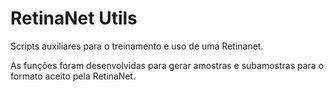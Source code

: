# RetinaNet Utils
Scripts auxiliares para o treinamento e uso de uma Retinanet.

As funções foram desenvolvidas para gerar amostras e subamostras para o formato aceito pela RetinaNet.
